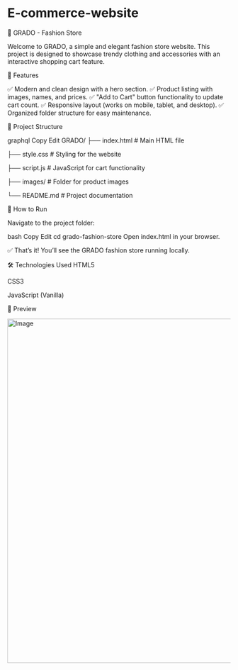 # E-commerce-website

🌟 GRADO - Fashion Store

Welcome to GRADO, a simple and elegant fashion store website. This project is designed to showcase trendy clothing and accessories with an interactive shopping cart feature.

📖 Features

✅ Modern and clean design with a hero section.
✅ Product listing with images, names, and prices.
✅ "Add to Cart" button functionality to update cart count.
✅ Responsive layout (works on mobile, tablet, and desktop).
✅ Organized folder structure for easy maintenance.

📁 Project Structure

graphql
Copy
Edit
GRADO/
├── index.html        # Main HTML file

├── style.css         # Styling for the website

├── script.js         # JavaScript for cart functionality

├── images/           # Folder for product images

└── README.md         # Project documentation

🚀 How to Run

Navigate to the project folder:

bash
Copy
Edit
cd grado-fashion-store
Open index.html in your browser.

✅ That’s it! You’ll see the GRADO fashion store running locally.

🛠️ Technologies Used
HTML5

CSS3

JavaScript (Vanilla)


📸 Preview

<img width="1917" height="777" alt="Image" src="https://github.com/user-attachments/assets/3d54ebf0-6eb1-46a2-afae-a68c30e7dd7d" />


